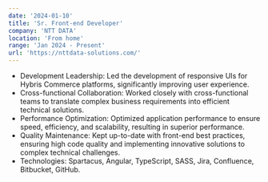 ```yaml
---
date: '2024-01-10'
title: 'Sr. Front-end Developer'
company: 'NTT DATA'
location: 'From home'
range: 'Jan 2024 - Present'
url: 'https://nttdata-solutions.com/'
---
```


- Development Leadership: Led the development of responsive UIs for Hybris
Commerce platforms, significantly improving user experience.
- Cross-functional Collaboration: Worked closely with cross-functional teams to
translate complex business requirements into efficient technical solutions.
- Performance Optimization: Optimized application performance to ensure
speed, efficiency, and scalability, resulting in superior performance.
- Quality Maintenance: Kept up-to-date with front-end best practices, ensuring
high code quality and implementing innovative solutions to complex technical
challenges.
- Technologies: Spartacus, Angular, TypeScript, SASS, Jira, Confluence, Bitbucket,
GitHub.
